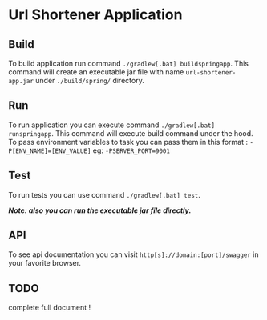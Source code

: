 # Url Shortener Application

## Build
To build application run command `./gradlew[.bat] buildspringapp`.
This command will create an executable jar file with name `url-shortener-app.jar` under `./build/spring/` directory.

## Run
To run application you can execute command `./gradlew[.bat] runspringapp`.
This command will execute build command under the hood.
To pass environment variables to task you can pass them in this format : `-P[ENV_NAME]=[ENV_VALUE]` eg: `-PSERVER_PORT=9001`

## Test
To run tests you can use command `./gradlew[.bat] test`.

**_Note: also you can run the executable jar file directly._**

## API
To see api documentation you can visit `http[s]://domain:[port]/swagger` in your favorite browser.

## TODO 
complete full document !
